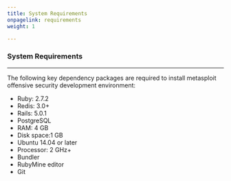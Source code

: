 ```yaml
---
title: System Requirements
onpagelink: requirements
weight: 1

---
```


### **System Requirements**
-------------------

The following key dependency packages are required to install metasploit offensive security development environment:

*   Ruby: 2.7.2
*   Redis: 3.0+
*   Rails: 5.0.1
*   PostgreSQL
*   RAM: 4 GB
*   Disk space:1 GB
*   Ubuntu 14.04 or later
*   Processor: 2 GHz+ 
*   Bundler
*   RubyMine editor
*   Git
 
